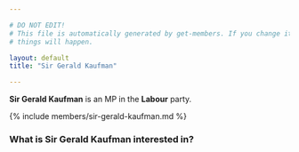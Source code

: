 ```yaml
---

# DO NOT EDIT!
# This file is automatically generated by get-members. If you change it, bad
# things will happen.

layout: default
title: "Sir Gerald Kaufman"

---
```


**Sir Gerald Kaufman** is an MP in the **Labour** party.

{% include members/sir-gerald-kaufman.md %}

### What is Sir Gerald Kaufman interested in?


